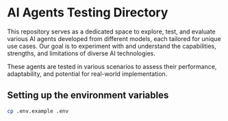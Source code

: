# AI Agents Testing Directory

This repository serves as a dedicated space to explore, test, and evaluate various AI agents developed from different 
models, each tailored for unique use cases. Our goal is to experiment with and understand the capabilities, strengths, 
and limitations of diverse AI technologies.

These agents are tested in various scenarios to assess their performance, adaptability, and potential for
real-world implementation.

## Setting up the environment variables
```bash
cp .env.example .env
```

   
   
